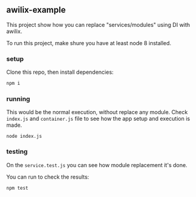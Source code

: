 ## awilix-example

This project show how you can replace "services/modules" using DI with awilix.

To run this project, make shure you have at least node 8 installed.

### setup

Clone this repo, then install dependencies:

```bash
npm i
```

### running

This would be the normal execution, without replace any module.
Check `index.js` and `container.js` file to see how the app setup and execution is made.

```
node index.js
```

### testing

On the `service.test.js` you can see how module replacement it's done.

You can run to check the results:

```bash
npm test
```
